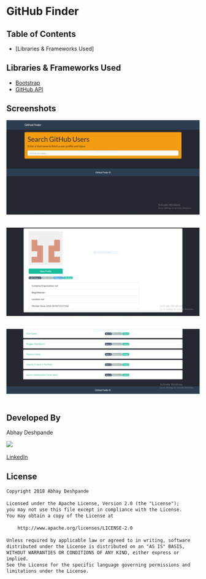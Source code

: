# GitHub Finder

## Table of Contents

- [Libraries & Frameworks Used]

## Libraries & Frameworks Used

- [Bootstrap](https://bootswatch.com/)
- [GitHub API](https://api.github.com/users)

## Screenshots

<img src="./screenshots/image1.PNG">&ensp;

<img src="./screenshots/image2.PNG">&ensp;

<img src="./screenshots/image3.PNG">&ensp;


## Developed By

Abhay Deshpande

<img src="https://github.com/abhaydee.png" width="20%">

[LinkedIn](https://linkedin.com/in/abhaydee)

## License

    Copyright 2018 Abhay Deshpande

    Licensed under the Apache License, Version 2.0 (the "License");
    you may not use this file except in compliance with the License.
    You may obtain a copy of the License at

        http://www.apache.org/licenses/LICENSE-2.0

    Unless required by applicable law or agreed to in writing, software
    distributed under the License is distributed on an "AS IS" BASIS,
    WITHOUT WARRANTIES OR CONDITIONS OF ANY KIND, either express or implied.
    See the License for the specific language governing permissions and
    limitations under the License.
